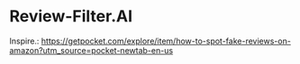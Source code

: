 # Review-Filter.AI
Inspire.: https://getpocket.com/explore/item/how-to-spot-fake-reviews-on-amazon?utm_source=pocket-newtab-en-us
